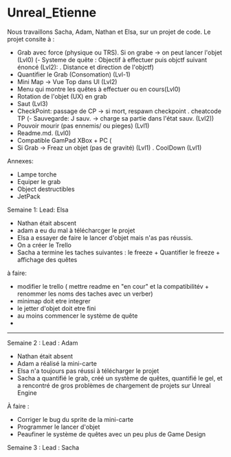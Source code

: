 # Unreal_Etienne

Nous travaillons Sacha, Adam, Nathan et Elsa, sur un projet de code.
Le projet consite à :

- Grab avec force (physique ou TRS). Si on grabe -> on peut lancer l'objet (Lvl0)
(- Systeme de quête : Objectif à effectuer puis objctf suivant énoncé (Lvl2):
. Distance et direction de l'objctf)
- Quantifier le Grab (Consomation) (Lvl-1)
- Mini Map -> Vue Top dans UI (Lvl2)
- Menu qui montre les quêtes à effectuer ou en cours(Lvl0)
- Rotation de l'objet (UX) en grab
- Saut (Lvl3)
- CheckPoint: passage de CP -> si mort, respawn checkpoint
. cheatcode TP
(- Sauvegarde:  J sauv. -> charge sa partie dans l'état sauv. (Lvl2))
- Pouvoir mourir (pas ennemis/ ou pieges) (Lvl1)
- Readme.md. (Lvl0)
- Compatible GamPad XBox + PC (
- Si Grab -> Freaz un objet (pas de gravité) (Lvl1)
. CoolDown (Lvl1)


Annexes:
- Lampe torche
- Equiper le grab
- Object destructibles
- JetPack

Semaine 1: Lead: Elsa

- Nathan était abscent
- adam a eu du mal à télécharcger le projet
- Elsa a essayer de faire le lancer d'objet mais n'as pas réussis.
- On a créer le Trello
- Sacha a termine les taches suivantes :
le freeze + Quantifier le freeze + affichage des quêtes

à faire:
- modifier le trello ( mettre readme en "en cour" et la compatibilitév + renommer les noms des taches avec un verber)
- minimap doit etre integrer
- le jetter d'objet doit etre fini
- au moins commencer le système de quête
- 

-------------------------------------------------------------------
Semaine 2 : Lead : Adam

- Nathan était absent
- Adam a réalisé la mini-carte
- Elsa n'a toujours pas réussi à télécharger le projet
- Sacha a quantifié le grab, créé un système de quêtes, quantifié le gel, et a rencontré de gros problèmes de chargement de projets sur Unreal Engine


À faire :

- Corriger le bug du sprite de la mini-carte
- Programmer le lancer d'objet
- Peaufiner le système de quêtes avec un peu plus de Game Design


Semaine 3 : Lead : Sacha